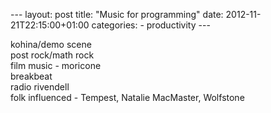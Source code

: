 --- layout: post title: "Music for programming" date: 2012-11-21T22:15:00+01:00 categories: - productivity ---

kohina/demo scene  
post rock/math rock  
film music - moricone  
breakbeat  
radio rivendell  
folk influenced - Tempest, Natalie MacMaster, Wolfstone
